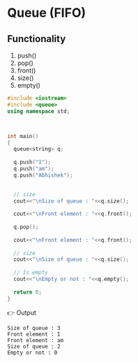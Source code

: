 # Queue (FIFO)

## Functionality
  1. push()
  2. pop()
  3. front()
  4. size()
  5. empty()
  

```cpp
#include <iostream>
#include <queue>
using namespace std;



int main() 
{
  queue<string> q;
  
  q.push("I");
  q.push("am");
  q.push("Abhishek");
  

  // size
  cout<<"\nSize of queue : "<<q.size(); 
  
  cout<<"\nFront element : "<<q.front();
  
  q.pop();
  
  cout<<"\nFront element : "<<q.front();
  
  // size
  cout<<"\nSize of queue : "<<q.size();
  
  // Is empty
  cout<<"\nEmpty or not : "<<q.empty();
  
  return 0;
}
```

👉 Output

```
Size of queue : 3
Front element : I
Front element : am
Size of queue : 2
Empty or not : 0
```
